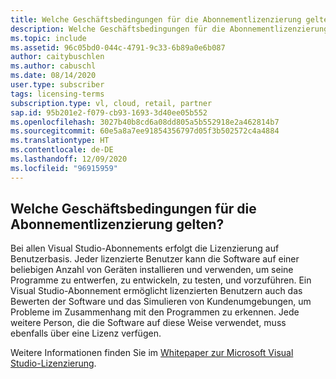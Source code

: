 ```yaml
---
title: Welche Geschäftsbedingungen für die Abonnementlizenzierung gelten?
description: Welche Geschäftsbedingungen für die Abonnementlizenzierung gelten für mein Visual Studio-Abonnement?
ms.topic: include
ms.assetid: 96c05bd0-044c-4791-9c33-6b89a0e6b087
author: caitybuschlen
ms.author: cabuschl
ms.date: 08/14/2020
user.type: subscriber
tags: licensing-terms
subscription.type: vl, cloud, retail, partner
sap.id: 95b201e2-f079-cb93-1693-3d40ee05b552
ms.openlocfilehash: 3027b40b8cd6a08dd805a5b552918e2a462814b7
ms.sourcegitcommit: 60e5a8a7ee91854356797d05f3b502572c4a4884
ms.translationtype: HT
ms.contentlocale: de-DE
ms.lasthandoff: 12/09/2020
ms.locfileid: "96915959"
---
```

## <a name="what-are-the-subscription-licensing-terms-and-conditions"></a>Welche Geschäftsbedingungen für die Abonnementlizenzierung gelten? 

Bei allen Visual Studio-Abonnements erfolgt die Lizenzierung auf Benutzerbasis. Jeder lizenzierte Benutzer kann die Software auf einer beliebigen Anzahl von Geräten installieren und verwenden, um seine Programme zu entwerfen, zu entwickeln, zu testen, und vorzuführen. Ein Visual Studio-Abonnement ermöglicht lizenzierten Benutzern auch das Bewerten der Software und das Simulieren von Kundenumgebungen, um Probleme im Zusammenhang mit den Programmen zu erkennen. Jede weitere Person, die die Software auf diese Weise verwendet, muss ebenfalls über eine Lizenz verfügen. 

Weitere Informationen finden Sie im [Whitepaper zur Microsoft Visual Studio-Lizenzierung](https://visualstudio.microsoft.com/wp-content/uploads/2020/03/Visual-Studio-Licensing-Whitepaper-Mar-2020.pdf). 